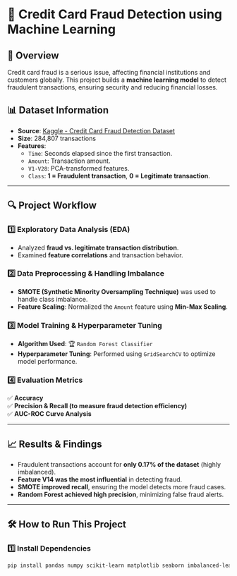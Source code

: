 # 🚀 Credit Card Fraud Detection using Machine Learning

## 📌 Overview
Credit card fraud is a serious issue, affecting financial institutions and customers globally. This project builds a **machine learning model** to detect fraudulent transactions, ensuring security and reducing financial losses.

## 📊 Dataset Information
- **Source**: [Kaggle - Credit Card Fraud Detection Dataset](https://www.kaggle.com/mlg-ulb/creditcardfraud)
- **Size**: 284,807 transactions
- **Features**:
  - `Time`: Seconds elapsed since the first transaction.
  - `Amount`: Transaction amount.
  - `V1-V28`: PCA-transformed features.
  - `Class`: **1 = Fraudulent transaction**, **0 = Legitimate transaction**.

---

## 🔍 **Project Workflow**
### 1️⃣ **Exploratory Data Analysis (EDA)**
- Analyzed **fraud vs. legitimate transaction distribution**.
- Examined **feature correlations** and transaction behavior.

### 2️⃣ **Data Preprocessing & Handling Imbalance**
- **SMOTE (Synthetic Minority Oversampling Technique)** was used to handle class imbalance.
- **Feature Scaling**: Normalized the `Amount` feature using **Min-Max Scaling**.

### 3️⃣ **Model Training & Hyperparameter Tuning**
- **Algorithm Used**: 🏆 `Random Forest Classifier`
- **Hyperparameter Tuning**: Performed using `GridSearchCV` to optimize model performance.

### 4️⃣ **Evaluation Metrics**
✅ **Accuracy**  
✅ **Precision & Recall (to measure fraud detection efficiency)**  
✅ **AUC-ROC Curve Analysis**  

---

## 📈 **Results & Findings**
- Fraudulent transactions account for **only 0.17% of the dataset** (highly imbalanced).
- **Feature V14 was the most influential** in detecting fraud.
- **SMOTE improved recall**, ensuring the model detects more fraud cases.
- **Random Forest achieved high precision**, minimizing false fraud alerts.

---

## 🛠 **How to Run This Project**
### **1️⃣ Install Dependencies**
```bash
pip install pandas numpy scikit-learn matplotlib seaborn imbalanced-learn
